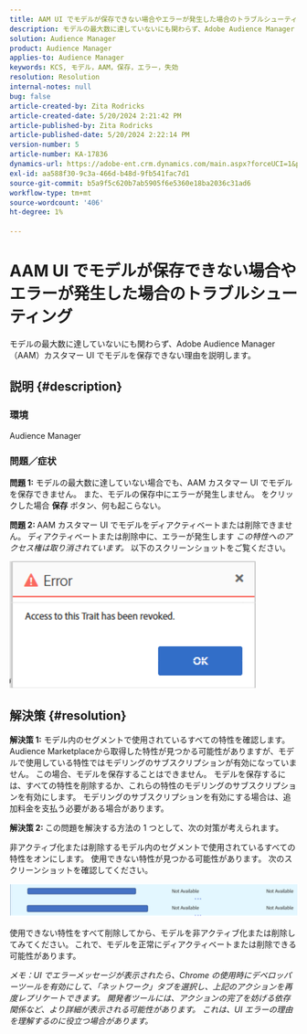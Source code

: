```yaml
---
title: AAM UI でモデルが保存できない場合やエラーが発生した場合のトラブルシューティング
description: モデルの最大数に達していないにも関わらず、Adobe Audience Manager（AAM）カスタマー UI でモデルを保存できない理由を説明します。
solution: Audience Manager
product: Audience Manager
applies-to: Audience Manager
keywords: KCS, モデル，AAM，保存，エラー，失効
resolution: Resolution
internal-notes: null
bug: false
article-created-by: Zita Rodricks
article-created-date: 5/20/2024 2:21:42 PM
article-published-by: Zita Rodricks
article-published-date: 5/20/2024 2:22:14 PM
version-number: 5
article-number: KA-17836
dynamics-url: https://adobe-ent.crm.dynamics.com/main.aspx?forceUCI=1&pagetype=entityrecord&etn=knowledgearticle&id=40abfe45-b416-ef11-9f8a-6045bd026dc7
exl-id: aa588f30-9c3a-466d-b48d-9fb541fac7d1
source-git-commit: b5a9f5c620b7ab5905f6e5360e18ba2036c31ad6
workflow-type: tm+mt
source-wordcount: '406'
ht-degree: 1%

---
```


# AAM UI でモデルが保存できない場合やエラーが発生した場合のトラブルシューティング


モデルの最大数に達していないにも関わらず、Adobe Audience Manager（AAM）カスタマー UI でモデルを保存できない理由を説明します。

## 説明 {#description}


### <b>環境</b>

Audience Manager



### <b>問題／症状</b>



<b>問題 1:</b> モデルの最大数に達していない場合でも、AAM カスタマー UI でモデルを保存できません。 また、モデルの保存中にエラーが発生しません。 をクリックした場合 <b>保存</b> ボタン、何も起こらない。



<b>問題 2: </b>AAM カスタマー UI でモデルをディアクティベートまたは削除できません。 ディアクティベートまたは削除中に、エラーが発生します *この特性へのアクセス権は取り消されています。* 以下のスクリーンショットをご覧ください。





![](assets/___41abfe45-b416-ef11-9f8a-6045bd026dc7___.png)


## 解決策 {#resolution}


<b>解決策 1:</b> モデル内のセグメントで使用されているすべての特性を確認します。 Audience Marketplaceから取得した特性が見つかる可能性がありますが、モデルで使用している特性ではモデリングのサブスクリプションが有効になっていません。 この場合、モデルを保存することはできません。 モデルを保存するには、すべての特性を削除するか、これらの特性のモデリングのサブスクリプションを有効にします。 モデリングのサブスクリプションを有効にする場合は、追加料金を支払う必要がある場合があります。



<b>解決策 2: </b>この問題を解決する方法の 1 つとして、次の対策が考えられます。

非アクティブ化または削除するモデル内のセグメントで使用されているすべての特性をオンにします。 使用できない特性が見つかる可能性があります。 次のスクリーンショットを確認してください。



![](assets/6ce5c786-9e7b-ec11-8d21-0022480aace4.png)

使用できない特性をすべて削除してから、モデルを非アクティブ化または削除してみてください。 これで、モデルを正常にディアクティベートまたは削除できる可能性があります。





*メモ：UI でエラーメッセージが表示されたら、Chrome の使用時にデベロッパーツールを有効にして、「ネットワーク」タブを選択し、上記のアクションを再度レプリケートできます。 開発者ツールには、アクションの完了を妨げる依存関係など、より詳細が表示される可能性があります。 これは、UI エラーの理由を理解するのに役立つ場合があります。*
